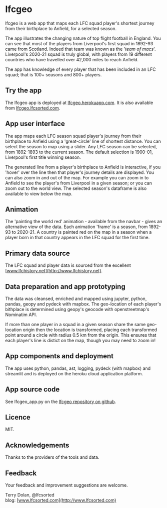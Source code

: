 # lfcgeo
lfcgeo is a web app that maps each LFC squad player's shortest journey from their birthplace to Anfield, for a selected season.

The app illustrates the changing nature of top flight football in England. You can see that most of the players from Liverpool's first squad in 1892-93 came from Scotland. Indeed that team was known as the '*team of macs*'. Liverpool's 2020-21 squad is truly global, with players from 19 different countries who have travelled over 42,000 miles to reach Anfield.

The app has knowledge of every player that has been included in an LFC squad; that is 100+ seasons and 800+ players.

## Try the app
The lfcgeo app is deployed at [lfcgeo.herokuapp.com](https://lfcgeo.herokuapp.com). It is also available from [lfcgeo.lfcsorted.com](http://lfcgeo.lfcsorted.com).

## App user interface
The app maps each LFC season squad player's journey from their birthplace to Anfield using a 'great-circle' line of shortest distance. You can select the season to map using a slider. Any LFC season can be selected, from 1892-1893 to the current season. The default selection is 1900-01, Liverpool's first title winning season.

The generated line from a player's birthplace to Anfield is interactive, if you 'hover' over the line then that player's journey details are displayed. You can also zoom in and out of the map. For example you can zoom in to Anfield to see the player's from Liverpool in a given season; or you can zoom out to the world view. The selected season's dataframe is also available to view below the map.

## Animation
The 'painting the world red' animation - available from the navbar - gives an alternative view of the data. Each animation 'frame' is a season, from 1892-93 to 2020-21. A country is painted red on the map in a season when a player born in that country appears in the LFC squad for the first time.

## Primary data source
The LFC squad and player data is sourced from the excellent [www.lfchistory.net](http://www.lfchistory.net). 

## Data preparation and app prototyping
The data was cleansed, enriched and mapped using jupyter, python, pandas, geopy and pydeck with mapbox. The geo-location of each player's bithplace is determined using geopy's geocode with openstreetmap's Nominatim API.

If more than one player in a squad in a given season share the same geo-location origin then the location is transformed, placing each transformed point around a circle with radius 0.5 km from the origin. This ensures that each player's line is distict on the map, though you may need to zoom in!

## App components and deployment
The app uses python, pandas, ast, logging, pydeck (with mapbox) and streamlit and is deployed on the heroku cloud application platform.

## App source code
See lfcgeo_app.py on the [lfcgeo repository on github](https://github.com/terrydolan/lfcgeo).

## Licence
MIT. 

## Acknowledgements
Thanks to the providers of the tools and data.

## Feedback
Your feedback and improvement suggestions are welcome.

  
Terry Dolan, @lfcsorted  
blog: [www.lfcsorted.com](http://www.lfcsorted.com)
